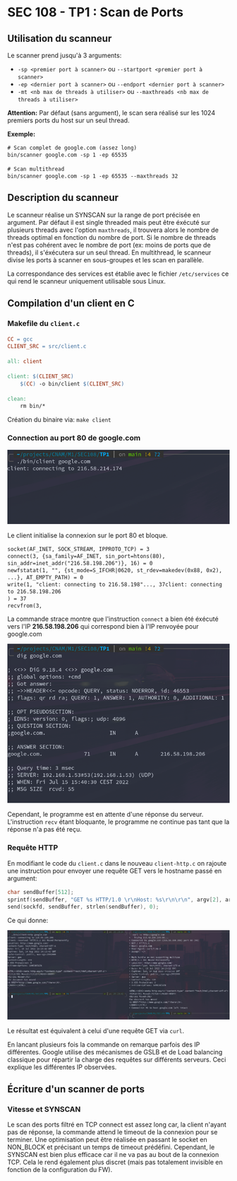 # SEC 108 - TP1 : Scan de Ports

## Utilisation du scanneur

Le scanner prend jusqu'à 3 arguments:

* `-sp <premier port à scanner>` ou `--startport <premier port à scanner>` 
* `-ep <dernier port à scanner>` ou `--endport <dernier port à scanner>` 
* `-mt <nb max de threads à utiliser>` ou `--maxthreads <nb max de threads à utiliser>` 

**Attention:** Par défaut (sans argument), le scan sera réalisé sur les 1024 premiers ports du host sur un seul thread.

**Exemple:**

```
# Scan complet de google.com (assez long)
bin/scanner google.com -sp 1 -ep 65535

# Scan multithread
bin/scanner google.com -sp 1 -ep 65535 --maxthreads 32
```

## Description du scanneur

Le scanneur réalise un SYNSCAN sur la range de port précisée en argument. Par défaut il est single threaded mais peut être éxécuté sur plusieurs threads avec l'option `maxthreads`, il trouvera alors le nombre de threads optimal en fonction du nombre de port. Si le nombre de threads n'est pas cohérent avec le nombre de port (ex: moins de ports que de threads), il s'éxécutera sur un seul thread. En multithread, le scanneur divise les ports à scanner en sous-groupes et les scan en parallèle.

La correspondance des services est établie avec le fichier `/etc/services` ce qui rend le scanneur uniquement utilisable sous Linux.

## Compilation d'un client en C

### Makefile du `client.c`

```Makefile
CC = gcc
CLIENT_SRC = src/client.c

all: client

client: $(CLIENT_SRC)
	$(CC) -o bin/client $(CLIENT_SRC)

clean:
	rm bin/*
```

Création du binaire via: `make client`

### Connection au port 80 de google.com

![client1](ressources/client1.png)

Le client initialise la connexion sur le port 80 et bloque.

```
socket(AF_INET, SOCK_STREAM, IPPROTO_TCP) = 3
connect(3, {sa_family=AF_INET, sin_port=htons(80), sin_addr=inet_addr("216.58.198.206")}, 16) = 0
newfstatat(1, "", {st_mode=S_IFCHR|0620, st_rdev=makedev(0x88, 0x2), ...}, AT_EMPTY_PATH) = 0
write(1, "client: connecting to 216.58.198"..., 37client: connecting to 216.58.198.206
) = 37
recvfrom(3, 
```

La commande strace montre que l'instruction `connect` a bien été éxécuté vers l'IP **216.58.198.206** qui correspond bien à l'IP renvoyée pour google.com

![dig](ressources/dig.png)

Cependant, le programme est en attente d'une réponse du serveur. L'instruction `recv` étant bloquante, le programme ne continue pas tant que la réponse n'a pas été reçu.

### Requête HTTP

En modifiant le code du `client.c` dans le nouveau `client-http.c` on rajoute une instruction pour envoyer une requête GET vers le hostname passé en argument: 

```C
char sendBuffer[512];
sprintf(sendBuffer, "GET %s HTTP/1.0 \r\nHost: %s\r\n\r\n", argv[2], argv[1]);
send(sockfd, sendBuffer, strlen(sendBuffer), 0);
```

Ce qui donne: 

![http](ressources/http.png)

Le résultat est équivalent à celui d'une requête GET via `curl`.

En lancant plusieurs fois la commande on remarque parfois des IP différentes. Google utilise des mécanismes de GSLB et de Load balancing classique pour répartir la charge des requêtes sur différents serveurs. Ceci explique les différentes IP observées.


## Écriture d'un scanner de ports

### Vitesse et SYNSCAN

Le scan des ports filtré en TCP connect est assez long car, la client n'ayant pas de réponse, la commande attend le timeout de la connexion pour se terminer. Une optimisation peut être réalisée en passant le socket en NON_BLOCK et précisant un temps de timeout prédéfini. Cependant, le SYNSCAN est bien plus efficace car il ne va pas au bout de la connexion TCP. Cela le rend également plus discret (mais pas totalement invisible en fonction de la configuration du FW).

